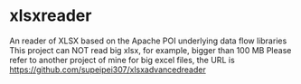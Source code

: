 # xlsxreader
An reader of XLSX based on the Apache POI underlying data flow libraries
This project can NOT read big xlsx, for example, bigger than 100 MB
Please refer to another project of mine for big excel files, the URL is https://github.com/supeipei307/xlsxadvancedreader

